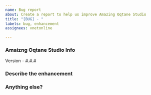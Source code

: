 ```yaml
---
name: Bug report
about: Create a report to help us improve Amazing Oqtane Studio
title: "[BUG] - "
labels: bug, enhancement
assignees: vnetonline

---
```


### Amaizng Oqtane Studio Info

Version - #.#.#

### Describe the enhancement


### Anything else?
